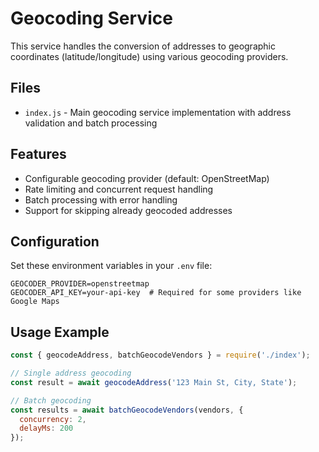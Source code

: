 # Geocoding Service

This service handles the conversion of addresses to geographic coordinates (latitude/longitude) using various geocoding providers.

## Files
- `index.js` - Main geocoding service implementation with address validation and batch processing

## Features
- Configurable geocoding provider (default: OpenStreetMap)
- Rate limiting and concurrent request handling
- Batch processing with error handling
- Support for skipping already geocoded addresses

## Configuration
Set these environment variables in your `.env` file:
```
GEOCODER_PROVIDER=openstreetmap
GEOCODER_API_KEY=your-api-key  # Required for some providers like Google Maps
```

## Usage Example
```javascript
const { geocodeAddress, batchGeocodeVendors } = require('./index');

// Single address geocoding
const result = await geocodeAddress('123 Main St, City, State');

// Batch geocoding
const results = await batchGeocodeVendors(vendors, {
  concurrency: 2,
  delayMs: 200
});
``` 